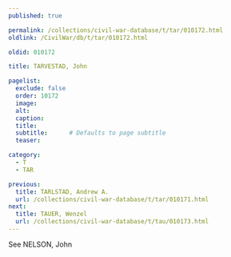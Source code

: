 ```yaml
---
published: true

permalink: /collections/civil-war-database/t/tar/010172.html
oldlink: /CivilWar/db/t/tar/010172.html

oldid: 010172

title: TARVESTAD, John

pagelist:
  exclude: false
  order: 10172
  image: 
  alt:
  caption:
  title:
  subtitle:      # Defaults to page subtitle
  teaser:

category: 
  - T 
  - TAR

previous:
  title: TARLSTAD, Andrew A.
  url: /collections/civil-war-database/t/tar/010171.html  
next:
  title: TAUER, Wenzel
  url: /collections/civil-war-database/t/tau/010173.html   
---
```

See NELSON, John